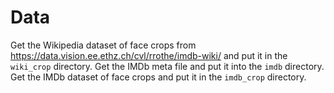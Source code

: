 # Data

Get the Wikipedia dataset of face crops from https://data.vision.ee.ethz.ch/cvl/rrothe/imdb-wiki/ and put it in the `wiki_crop` directory. Get the IMDb meta file and put it into the `imdb` directory. Get the IMDb dataset of face crops and put it in the `imdb_crop` directory.